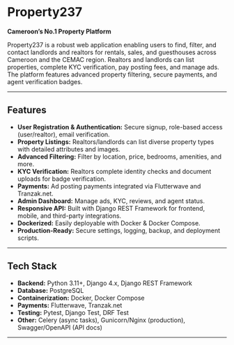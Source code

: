 # Property237

**Cameroon’s No.1 Property Platform**

Property237 is a robust web application enabling users to find, filter, and contact landlords and realtors for rentals, sales, and guesthouses across Cameroon and the CEMAC region. Realtors and landlords can list properties, complete KYC verification, pay posting fees, and manage ads. The platform features advanced property filtering, secure payments, and agent verification badges.

---

## Features

- **User Registration & Authentication:** Secure signup, role-based access (user/realtor), email verification.
- **Property Listings:** Realtors/landlords can list diverse property types with detailed attributes and images.
- **Advanced Filtering:** Filter by location, price, bedrooms, amenities, and more.
- **KYC Verification:** Realtors complete identity checks and document uploads for badge verification.
- **Payments:** Ad posting payments integrated via Flutterwave and Tranzak.net.
- **Admin Dashboard:** Manage ads, KYC, reviews, and agent status.
- **Responsive API:** Built with Django REST Framework for frontend, mobile, and third-party integrations.
- **Dockerized:** Easily deployable with Docker & Docker Compose.
- **Production-Ready:** Secure settings, logging, backup, and deployment scripts.

---

## Tech Stack

- **Backend:** Python 3.11+, Django 4.x, Django REST Framework
- **Database:** PostgreSQL
- **Containerization:** Docker, Docker Compose
- **Payments:** Flutterwave, Tranzak.net
- **Testing:** Pytest, Django Test, DRF Test
- **Other:** Celery (async tasks), Gunicorn/Nginx (production), Swagger/OpenAPI (API docs)

---